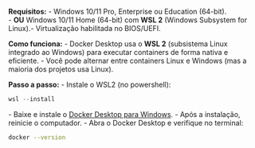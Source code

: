 
**Requisitos:**
\- Windows 10/11 Pro, Enterprise ou Education (64-bit).    
\- **OU** Windows 10/11 Home (64-bit) com **WSL 2** (Windows Subsystem for Linux).- Virtualização habilitada no BIOS/UEFI.

**Como funciona:**
\- Docker Desktop usa o **WSL 2** (subsistema Linux integrado ao Windows) para executar containers de forma nativa e eficiente.
\- Você pode alternar entre containers Linux e Windows (mas a maioria dos projetos usa Linux).

**Passo a passo:**
\- Instale o WSL2 (no powershell):
```powershell
wsl --install
```

\- Baixe e instale o [Docker Desktop para Windows](https://www.docker.com/products/docker-desktop/).
\- Após a instalação, reinicie o computador.
\- Abra o Docker Desktop e verifique no terminal:
```bash
docker --version
```
